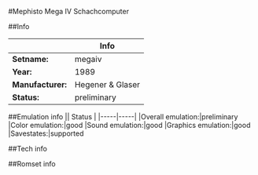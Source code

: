 #Mephisto Mega IV Schachcomputer

##Info

||Info|
|-----|-----|
|**Setname:**|megaiv
|**Year:**|1989
|**Manufacturer:**|Hegener & Glaser
|**Status:**|preliminary

##Emulation info
|| Status |
|-----|-----|
|Overall emulation:|preliminary
|Color emulation:|good
|Sound emulation:|good
|Graphics emulation:|good
|Savestates:|supported

##Tech info

##Romset info

<!--- START OF EDITED COMMENT DO NOT TOUCH TEXT ABOVE-->
